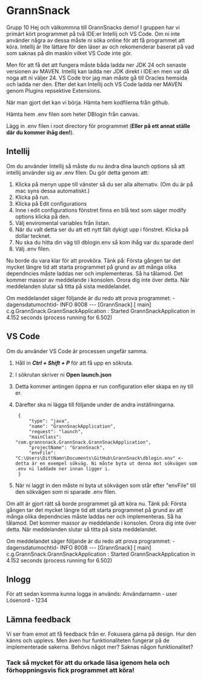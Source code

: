# GrannSnack
Grupp 10
Hej och välkommna till GrannSnacks demo!
I gruppen har vi primärt kört programmet på två IDE:er Intellij och VS Code. Om ni inte använder några av dessa måste ni söka online för att få programmet att köra.
Intellij är lite lättare för den läser av och rekomenderar baserat på vad som saknas på din maskin vilket VS Code inte gör. 

Men för att få det att fungera måste båda ladda ner JDK 24 och senaste versionen av MAVEN. Intellij kan ladda ner JDK direkt i IDE:en men var då noga att ni väljer 24.
VS Code tror jag man måste gå till Oracles hemsida och ladda ner den. 
Efter det kan Intellij och VS Code ladda ner MAVEN genom Plugins repsektive Extensions.

När man gjort det kan vi börja. 
Hämta hem kodfilerna från github.

Hämta hem .env filen som heter DBlogin från canvas. 

Lägg in .env filen i root directory för programmet (**Eller på ett annat ställe där du kommer ihåg den!**). 

## Intellij
Om du använder Intellij så måste du nu ändra dina launch options så att intellij använder sig av .env filen.
Du gör detta genom att: 
1. Klicka på menyn uppe till vänster så du ser alla alternativ. (Om du är på mac syns dessa automatiskt.)
2. Klicka på run.
3. Klicka på Edit configurations
4. Inne i edit configurations fönstret finns en blå text som säger modify options klicka på den.
5. Välj enviromental variables från listan.
6. När du valt detta ser du att ett nytt fält dykigt upp i fönstret. Klicka på dollar tecknet.
7. Nu ska du hitta din väg till dblogin.env så kom ihåg var du sparade den!
8. Välj .env filen.

Nu borde du vara klar för att provköra. Tänk på:
Första gången tar det mycket längre tid att starta programmet på grund av att många olika dependncies måste laddas ner och implementeras.
Så ha tålamod. Det kommer massor av meddelande i konsolen. Orora dig inte över detta. 
När meddelanden slutar så titta på sista meddelandet.

Om meddelandet säger följande är du redo att prova programmet:
-dagensdatumochtid-  INFO 8008 --- [GrannSnack] [           main] c.g.GrannSnack.GrannSnackApplication     : Started GrannSnackApplication in 4.152 seconds (process running for 6.502)

## VS Code
Om du använder VS Code är processen ungefär samma. 
1. Håll in ***Ctrl + Shift + P*** för att få upp en sökruta.
2. I sökrutan skriver ni **Open launch.json**
3. Detta kommer antingen öppna er run configuration eller skapa en ny till er.
4. Därefter ska ni lägga till följande under de andra inställningarna.
   
        {
            "type": "java",
            "name": "GrannSnackApplication",
            "request": "launch",
            "mainClass": "com.grannsnack.GrannSnack.GrannSnackApplication",
            "projectName": "GrannSnack",
            "envFile": "C:\Users\DittNamn\Documents\GitHub\GrannSnack\dblogin.env" <- detta är en exempel sökväg. Ni måste byta ut denna mot sökvägen som .env ni laddade ner innan ligger i.
        }
   
6. När ni laggt in den måste ni byta ut sökvägen som står efter "envFile" till den sökvägen som ni sparade .env filen.

Om allt är gjort rätt så borde programmet gå att köra nu. Tänk på:
Första gången tar det mycket längre tid att starta programmet på grund av att många olika dependncies måste laddas ner och implementeras.
Så ha tålamod. Det kommer massor av meddelande i konsolen. Orora dig inte över detta. 
När meddelanden slutar så titta på sista meddelandet.

Om meddelandet säger följande är du redo att prova programmet:
-dagensdatumochtid-  INFO 8008 --- [GrannSnack] [           main] c.g.GrannSnack.GrannSnackApplication     : Started GrannSnackApplication in 4.152 seconds (process running for 6.502)

## Inlogg
För att sedan komma kunna logga in används:
Användarnamn - user
Lösenord - 1234

## Lämna feedback
Vi ser fram emot att få feedback från er. Fokusera gärna på design. Hur den känns och upplevs. Men även hur funktionaliteten fungerar på de implementerade sakerna. 
Behövs något mer? Saknas någon funktionalitet?


### Tack så mycket för att du orkade läsa igenom hela och förhoppningsvis fick programmet att köra! 

